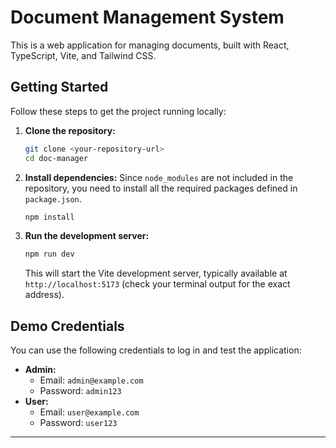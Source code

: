# Document Management System

This is a web application for managing documents, built with React, TypeScript, Vite, and Tailwind CSS.

## Getting Started

Follow these steps to get the project running locally:

1.  **Clone the repository:**
    ```bash
    git clone <your-repository-url>
    cd doc-manager
    ```
2.  **Install dependencies:**
    Since `node_modules` are not included in the repository, you need to install all the required packages defined in `package.json`.
    ```bash
    npm install
    ```
3.  **Run the development server:**
    ```bash
    npm run dev
    ```
    This will start the Vite development server, typically available at `http://localhost:5173` (check your terminal output for the exact address).

## Demo Credentials

You can use the following credentials to log in and test the application:

*   **Admin:**
    *   Email: `admin@example.com`
    *   Password: `admin123`
*   **User:**
    *   Email: `user@example.com`
    *   Password: `user123`

---
